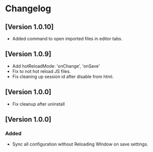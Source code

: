 # Changelog

## [Version 1.0.10]
- Added command to open imported files in editor tabs.

## [Version 1.0.9]
- Add hotReloadMode: 'onChange', 'onSave'
- Fix to not hot reload JS files.
- Fix cleaning up session id after disable from html.

## [Version 1.0.0]
- Fix cleanup after uninstall

## [Version 1.0.0]
### Added
- Sync all configuration without Reloading WIndow on save settings.